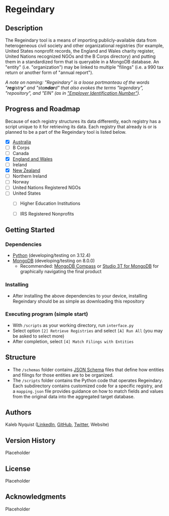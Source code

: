 # Regeindary

## Description

The Regeindary tool is a means of importing publicly-available data from heterogeneous civil society and other organizational registries 
(for example, United States nonprofit records, the England and Wales charity register, United Nations recognized NGOs and
the B Corps directory) and putting them in a standardized form that is queryable in a MongoDB database. An "entity" (i.e. "organization")
may be linked to multiple "filings" (i.e. a 990 tax return or another form of "annual report").

*A note on naming: "Regeindary" is a loose portmanteau of the words "**reg**istr**y**" and "sta**ndar**d" that also evokes the terms 
"legendary", "repository", and "EIN" (as in ["Employer Identification Number"](https://en.wikipedia.org/wiki/Employer_Identification_Number)).*


## Progress and Roadmap

Because of each registry structures its data differently, each registry has a script unique to it for retrieving its data.
Each registry that already is or is planned to be a part of the Regeindary tool is listed below.
- [X] [Australia](scripts/Australia)
- [ ] B Corps
- [ ] Canada
- [X] [England and Wales](scripts/EnglandWales)
- [ ] Ireland
- [X] [New Zealand](scripts/NewZealand)
- [ ] Northern Ireland
- [ ] Norway
- [ ] United Nations Registered NGOs
- [ ] United States
  - [ ] Higher Education Institutions
  - [ ] IRS Registered Nonprofits


## Getting Started

### Dependencies

* [Python](https://www.python.org) (developing/testing on 3.12.4)
* [MongoDB](https://docs.mongodb.com/manual/installation/) (developing/testing on 8.0.0)
    * Recommended: [MongoDB Compass](https://www.mongodb.com/products/tools/compass)
      or [Studio 3T for MongoDB](https://studio3t.com) for graphically navigating the final product

### Installing

* After installing the above dependencies to your device, installing Regeindary should be as simple as downloading this
  repository

### Executing program (simple start)

* With `/scripts` as your working directory, run `interface.py`
* Select option `[2] Retrieve Registries` and select `[A] Run All` (you may be asked to select more)
* After completion, select `[4] Match Filings with Entities`

## Structure

* The `/schemas` folder contains [JSON Schema](https://json-schema.org) files that define how entities and filings for those entities are to be organized.
* The `/scripts` folder contains the Python code that operates Regeindary. Each subdirectory contains customized code for a specific registry, and a `mapping.json` file provides guidance on how to match fields and values from the original data into the aggregated target database.

## Authors

Kaleb Nyquist ([LinkedIn](https://www.linkedin.com/in/kalebnyquist/), [GitHub](https://github.com/KalebNyquist), [Twitter](https://x.com/KalebNyquist), Website)

## Version History

Placeholder

## License

Placeholder

## Acknowledgments

Placeholder
